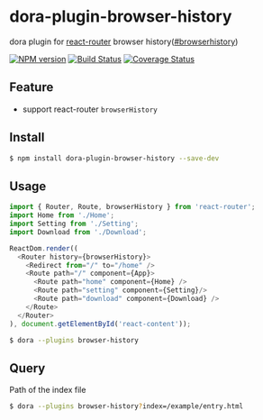 # dora-plugin-browser-history

dora plugin for [react-router](https://github.com/reactjs/react-router) browser history([#browserhistory](https://github.com/reactjs/react-router/blob/master/docs/guides/Histories.md#browserhistory))

[![NPM version](https://img.shields.io/npm/v/dora-plugin-browser-history.svg?style=flat)](https://npmjs.org/package/dora-plugin-browser-history)
[![Build Status](https://img.shields.io/travis/dora-js/dora-plugin-browser-history.svg?style=flat)](https://travis-ci.org/dora-js/dora-plugin-browser-history)
[![Coverage Status](https://img.shields.io/coveralls/dora-js/dora-plugin-browser-history.svg?style=flat)](https://coveralls.io/r/dora-js/dora-plugin-browser-history)


## Feature

- support react-router `browserHistory`

## Install

```bash
$ npm install dora-plugin-browser-history --save-dev
```

## Usage

```javascript
import { Router, Route, browserHistory } from 'react-router';
import Home from './Home';
import Setting from './Setting';
import Download from './Download';

ReactDom.render((
  <Router history={browserHistory}>
    <Redirect from="/" to="/home" />
    <Route path="/" component={App}>
      <Route path="home" component={Home} />
      <Route path="setting" component={Setting}/>
      <Route path="download" component={Download} />
    </Route>
  </Router>
), document.getElementById('react-content'));
``` 

```bash
$ dora --plugins browser-history
```

## Query

Path of the index file

```bash
$ dora --plugins browser-history?index=/example/entry.html
```
